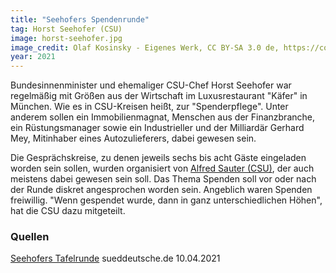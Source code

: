 ```yaml
---
title: "Seehofers Spendenrunde"
tag: Horst Seehofer (CSU)
image: horst-seehofer.jpg
image_credit: Olaf Kosinsky - Eigenes Werk, CC BY-SA 3.0 de, https://commons.wikimedia.org/w/index.php?curid=75273076
year: 2021
---
```


Bundesinnenminister und ehemaliger CSU-Chef Horst Seehofer war regelmäßig mit Größen aus der Wirtschaft im Luxusrestaurant "Käfer" in München.
Wie es in CSU-Kreisen heißt, zur "Spenderpflege". Unter anderem sollen ein Immobilienmagnat, Menschen aus der Finanzbranche, ein Rüstungsmanager sowie
ein Industrieller und der Milliardär Gerhard Mey, Mitinhaber eines Autozulieferers, dabei gewesen sein.

Die Gesprächskreise, zu denen jeweils sechs bis acht Gäste eingeladen worden sein sollen, wurden organisiert von [Alfred Sauter (CSU)](/menschen/alfred-sauter-csu),
der auch meistens dabei gewesen sein soll. Das Thema Spenden soll vor oder nach der Runde diskret angesprochen worden sein. Angeblich waren Spenden freiwillig.
"Wenn gespendet wurde, dann in ganz unterschiedlichen Höhen", hat die CSU dazu mitgeteilt.

<!--more-->

### Quellen

[Seehofers Tafelrunde][sueddeutsche] sueddeutsche.de 10.04.2021  

[sueddeutsche]: https://www.sueddeutsche.de/bayern/horst-seehofer-csu-parteispenden-kaefer-1.5259888
